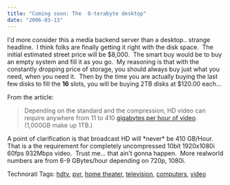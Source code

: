 ```yaml
---
title: "Coming soon: The  8-terabyte desktop"
date: "2006-03-13"
---
```


I'd more consider this a media backend server than a desktop.. strange headline.  I think folks are finally getting it right with the disk space.  The initial estimated street price will be $8,000.  The smart buy would be to buy an empty system and fill it as you go.  My reasoning is that with the constantly dropping price of storage, you should always buy just what you need, when you need it.  Then by the time you are actually buying the last few disks to fill the **16** slots, you will be buying 2TB disks at $120.00 each...  
  
From the article:  

> Depending on the standard and the compression, HD video can require anywhere from 11 to 410 [gigabytes per hour of video](http://dw.com.com/redir?destUrl=http%3A%2F%2Fwww.microsoft.com%2Fwindows%2Fwindowsmedia%2Fhowto%2Farticles%2FUnderstandingHDFormats.aspx&siteId=3&oId=2100-1003-6044142&ontId=1001&lop=nl.ex). (1,000GB make up 1TB.)  

A point of clarification is that broadcast HD will \*never\* be 410 GB/Hour.  That is a the requirement for completely uncompressed 10bit 1920x1080i 60fps 932Mbps video.  Trust me... that ain't gonna happen.  More realworld numbers are from 6-9 GBytes/hour depending on 720p, 1080i.  
  
Technorati Tags: [hdtv](http://technorati.com/tag/hdtv), [pvr](http://technorati.com/tag/pvr), [home theater](http://technorati.com/tag/home%20theater), [television](http://technorati.com/tag/television), [computers](http://technorati.com/tag/computers), [video](http://technorati.com/tag/video)
